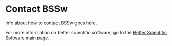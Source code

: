 # Contact BSSw

Info about how to contact BSSw goes here.

For more information on better scientific software, go to the [Better Scientific Software main page](http://betterscientificsoftware.info).
